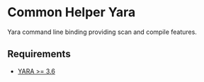 # Common Helper Yara

Yara command line binding providing scan and compile features.

## Requirements
* [YARA >= 3.6](https://virustotal.github.io/yara/)

